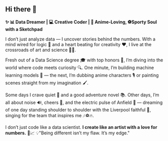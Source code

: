 ## Hi there 👋


 **✨ 📊 Data Dreamer | 💻 Creative Coder | 🎨 Anime-Loving, ⚽Sporty Soul with a Sketchpad**

I don’t just analyze data — I uncover stories behind the numbers. With a mind wired for logic 🧠 and a heart beating for creativity ❤️, 
I live at the crossroads of art and science  🧬🎨.

Fresh out of a Data Science degree 🎓 with top honors 🏅, I’m diving into the world where code meets curiosity 🔍. One minute, 
I’m building machine learning models 🤖 — the next, I’m dubbing anime characters 🎙️ or painting scenes straight from my imagination 🖌️.

Some days I crave quiet 🤫 and a good adventure novel 📚. Other days, I’m all about noise 🔊, cheers 🎉,
and the electric pulse of Anfield 🔴 — dreaming of one day standing shoulder to shoulder with the Liverpool faithful 🙌,
singing for the team that inspires me 🎶⚽🔥.

I don’t just code like a data scientist.
**I create like an artist with a love for numbers.** 🎨📈
💡"Being different isn’t my flaw. It’s my edge."

